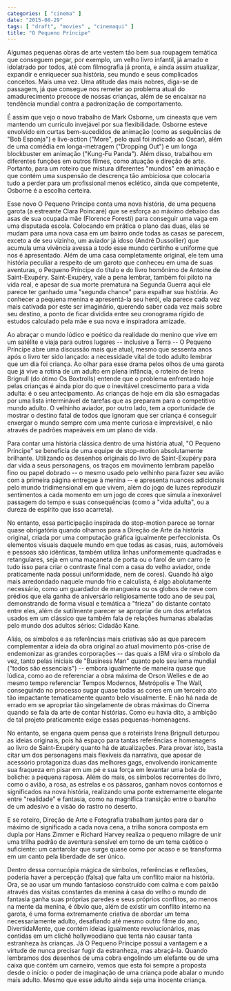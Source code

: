 ```yaml
---
categories: [ "cinema" ]
date: "2015-08-29"
tags: [ "draft", "movies" , "cinemaqui" ]
title: "O Pequeno Príncipe"
---
```

Algumas pequenas obras de arte vestem tão bem sua roupagem temática
que conseguem pegar, por exemplo, um velho livro infantil, já amado e
idolatrado por todos, até com filmografia já pronta, e ainda assim
atualizar, expandir e enriquecer sua história, seu mundo e seus
complicados conceitos. Mais uma vez. Uma atitude das mais nobres,
diga-se de passagem, já que consegue nos remeter ao problema atual
do amadurecimento precoce de nossas crianças, além de se encaixar na
tendência mundial contra a padronização de comportamento.

É assim que vejo o novo trabalho de Mark Osborne, um cineasta que vem
mantendo um currículo invejável por sua flexibilidade. Osborne esteve
envolvido em curtas bem-sucedidos de animação (como as sequências de
"Bob Esponja") e live-action ("More", pelo qual foi indicado ao Oscar),
além de uma comédia em longa-metragem ("Dropping Out") e um longa
blockbuster em animação ("Kung-Fu Panda"). Além disso, trabalhou
em diferentes funções em outros filmes, como atuação e direção
de arte. Portanto, para um roteiro que mistura diferentes "mundos" em
animação e que contém uma suspensão de descrença tão ambiciosa que
colocaria tudo a perder para um profissional menos eclético, ainda que
competente, Osborne é a escolha certeira.

Esse novo O Pequeno Príncipe conta uma nova história, de uma pequena
garota (a estreante Clara Poincaré) que se esforça ao máximo debaixo
das asas de sua ocupada mãe (Florence Foresti) para conseguir uma vaga
em uma disputada escola. Colocando em prática o plano das duas, elas se
mudam para uma nova casa em um bairro onde todas as casas se parecem,
exceto a de seu vizinho, um aviador já idoso (André Dussollier) que
acumula uma vivência avessa a todo esse mundo certinho e uniforme que
nos é apresentado. Além de uma casa completamente original, ele tem uma
história peculiar a respeito de um garoto que conheceu em uma de suas
aventuras, o Pequeno Príncipe do título e do livro homônimo de Antoine
de Saint-Exupéry. Saint-Exupéry, vale a pena lembrar, também foi piloto
na vida real, e apesar de sua morte prematura na Segunda Guerra aqui ele
parece ter ganhado uma "segunda chance" para espalhar sua história. Ao
conhecer a pequena menina e apresentá-la seu herói, ela parece cada
vez mais cativada por este ser imaginário, querendo saber cada vez
mais sobre seu destino, a ponto de ficar dividida entre seu cronograma
rígido de estudos calculado pela mãe e sua nova e inspiradora amizade.

Ao abraçar o mundo lúdico e poético da realidade do menino que vive
em um satélite e viaja para outros lugares -- inclusive a Terra --
O Pequeno Príncipe abre uma discussão mais que atual, mesmo que
sessenta anos após o livro ter sido lançado: a necessidade vital de
todo adulto lembrar que um dia foi criança. Ao olhar para esse drama
pelos olhos de uma garota que já vive a rotina de um adulto em plena
infância, o roteiro de Irena Brignull (do ótimo Os Boxtrolls) entende
que o problema enfrentado hoje pelas crianças é ainda pior do que o
inevitável crescimento para a vida adulta: é o seu antecipamento. As
crianças de hoje em dia são esmagadas por uma lista interminável
de tarefas que as preparam para o competitivo mundo adulto. O velhinho
aviador, por outro lado, tem a oportunidade de mostrar o destino fatal
de todos que ignoram que ser criança é conseguir enxergar o mundo
sempre com uma mente curiosa e imprevisível, e não através de padrões
mapeáveis em um plano de vida.

Para contar uma história clássica dentro de uma história atual,
"O Pequeno Príncipe" se beneficia de uma equipe de stop-motion
absolutamente brilhante. Utilizando os desenhos originais do livro de
Saint-Exupéry para dar vida a seus personagens, os traços em movimento
lembram papelão fino ou papel dobrado -- o mesmo usado pelo velhinho
para fazer seu avião com a primeira página entregue à menina --
e apresenta nuances adicionais pelo mundo tridimensional em que vivem,
além do jogo de luzes reproduzir sentimentos a cada momento em um jogo
de cores que simula a inexorável passagem do tempo e suas consequências
(como a "vida adulta", ou a dureza de espírito que isso acarreta).

No entanto, essa participação inspirada do stop-motion parece se
tornar quase obrigatória quando olhamos para a Direção de Arte da
história original, criada por uma computação gráfica igualmente
perfeccionista. Os elementos visuais daquele mundo em que todas as casas,
ruas, automóveis e pessoas são idênticas, também utiliza linhas
uniformemente quadradas e retangulares, seja em uma maçaneta de porta
ou o farol de um carro (e tudo isso para criar o contraste final com a
casa do velho aviador, onde praticamente nada possui uniformidade, nem de
cores). Quando há algo mais arredondado naquele mundo frio e calculista,
é algo abolutamente necessário, como um guardador de mangueira ou os
globos de neve com prédios que ela ganha de aniversário religiosamente
todo ano de seu pai, demonstrando de forma visual e temática a "frieza"
do distante contato entre eles, além de sutilmente parecer se apropriar
de um dos artefatos usados em um clássico que também fala de relações
humanas abaladas pelo mundo dos adultos sérios: Cidadão Kane.

Aliás, os símbolos e as referências mais criativas são as que parecem
complementar a ideia da obra original ao atual movimento pós-crise de
endemonizar as grandes corporações -- das quais a IBM vira o símbolo da
vez, tanto pelas iniciais de "Business Man" quanto pelo seu lema mundial
("todos são essenciais") -- embora igualmente de maneira quase que
lúdica, como ao de referenciar a obra máxima de Orson Welles e de
ao mesmo tempo referenciar Tempos Modernos, Metrópolis e The Wall,
conseguindo no processo sugar quase todas as cores em um terceiro
ato tão impactante tematicamente quanto belo visualmente. E não há
nada de errado em se apropriar tão singelamente de obras máximas do
Cinema quando se fala da arte de contar histórias. Como eu havia dito,
a ambição de tal projeto praticamente exige essas pequenas-homenagens.

No entanto, se engana quem pensa que a roteirista Irena Brignull
deturpou as ideias originais, pois há espaço para tantas referências e
homenagens ao livro de Saint-Exupéry quanto há de atualizações. Para
provar isto, basta citar um dos personagens mais flexíveis da narrativa,
que apesar de acessório protagoniza duas das melhores gags, envolvendo
ironicamente sua fraqueza em pisar em um pé e sua força em levantar
uma bola de boliche: a pequena raposa. Além do mais, os símbolos
recorrentes do livro, como o avião, a rosa, as estrelas e os pássaros,
ganham novos contornos e significados na nova história, realizando
uma ponte extremamente elegante entre "realidade" e fantasia, como na
magnífica transição entre o barulho de um adesivo e a visão do rastro
no deserto.

E se roteiro, Direção de Arte e Fotografia trabalham juntos para dar
o máximo de significado a cada nova cena, a trilha sonora composta em
dupla por Hans Zimmer e Richard Harvey realiza o pequeno milagre de unir
uma trilha padrão de aventura sensível em torno de um tema caótico o
suficiente: um cantarolar que surge quase como por acaso e se transforma
em um canto pela liberdade de ser único.

Dentro dessa cornucópia mágica de símbolos, referências e reflexões,
poderia haver a percepção (falsa) que falta um conflito maior na
história. Ora, se ao usar um mundo fantasioso construído com calma e
com paixão através das visitas constantes da menina à casa do velho o
mundo de fantasia ganha suas próprias paredes e seus próprios conflitos,
ao menos na mente da menina, é óbvio que, além de existir um conflito
interno na garota, é uma forma extremamente criativa de abordar um
tema necessariamente adulto, desafiando até mesmo outro filme do
ano, DivertidaMente, que contém ideias igualmente revolucionários,
mas contidas em um clichê hollywoodiano que tenta não causar tanta
estranheza às crianças. Já O Pequeno Príncipe possui a vantagem e a
virtude de nunca precisar fugir da estranheza, mas abraçá-la. Quando
lembramos dos desenhos de uma cobra engolindo um elefante ou de uma caixa
que contém um carneiro, vemos que esta foi sempre a proposta desde o
início: o poder de imaginação de uma criança pode abalar o mundo
mais adulto. Mesmo que esse adulto ainda seja uma inocente criança.
